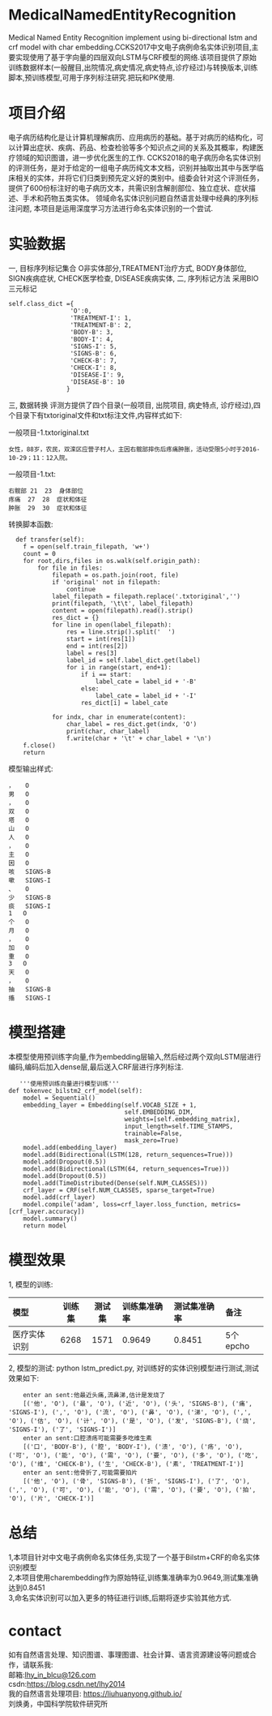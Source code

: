 # MedicalNamedEntityRecognition
Medical Named Entity Recognition implement using bi-directional lstm and crf  model with char embedding.CCKS2017中文电子病例命名实体识别项目,主要实现使用了基于字向量的四层双向LSTM与CRF模型的网络.该项目提供了原始训练数据样本(一般醒目,出院情况,病史情况,病史特点,诊疗经过)与转换版本,训练脚本,预训练模型,可用于序列标注研究.把玩和PK使用.

# 项目介绍
电子病历结构化是让计算机理解病历、应用病历的基础。基于对病历的结构化，可以计算出症状、疾病、药品、检查检验等多个知识点之间的关系及其概率，构建医疗领域的知识图谱，进一步优化医生的工作.
CCKS2018的电子病历命名实体识别的评测任务，是对于给定的一组电子病历纯文本文档，识别并抽取出其中与医学临床相关的实体，并将它们归类到预先定义好的类别中。组委会针对这个评测任务，提供了600份标注好的电子病历文本，共需识别含解剖部位、独立症状、症状描述、手术和药物五类实体。
领域命名实体识别问题自然语言处理中经典的序列标注问题, 本项目是运用深度学习方法进行命名实体识别的一个尝试.

# 实验数据
一, 目标序列标记集合
    O非实体部分,TREATMENT治疗方式, BODY身体部位, SIGN疾病症状, CHECK医学检查, DISEASE疾病实体,
二, 序列标记方法
    采用BIO三元标记


    self.class_dict ={
                     'O':0,
                     'TREATMENT-I': 1,
                     'TREATMENT-B': 2,
                     'BODY-B': 3,
                     'BODY-I': 4,
                     'SIGNS-I': 5,
                     'SIGNS-B': 6,
                     'CHECK-B': 7,
                     'CHECK-I': 8,
                     'DISEASE-I': 9,
                     'DISEASE-B': 10
                    }



三, 数据转换
    评测方提供了四个目录(一般项目, 出院项目, 病史特点, 诊疗经过),四个目录下有txtoriginal文件和txt标注文件,内容样式如下:

一般项目-1.txtoriginal.txt

    女性，88岁，农民，双滦区应营子村人，主因右髋部摔伤后疼痛肿胀，活动受限5小时于2016-10-29；11：12入院。
一般项目-1.txt:

    右髋部	21	23	身体部位
    疼痛	27	28	症状和体征
    肿胀	29	30	症状和体征

转换脚本函数:

      def transfer(self):
        f = open(self.train_filepath, 'w+')
        count = 0
        for root,dirs,files in os.walk(self.origin_path):
            for file in files:
                filepath = os.path.join(root, file)
                if 'original' not in filepath:
                    continue
                label_filepath = filepath.replace('.txtoriginal','')
                print(filepath, '\t\t', label_filepath)
                content = open(filepath).read().strip()
                res_dict = {}
                for line in open(label_filepath):
                    res = line.strip().split('	')
                    start = int(res[1])
                    end = int(res[2])
                    label = res[3]
                    label_id = self.label_dict.get(label)
                    for i in range(start, end+1):
                        if i == start:
                            label_cate = label_id + '-B'
                        else:
                            label_cate = label_id + '-I'
                        res_dict[i] = label_cate

                for indx, char in enumerate(content):
                    char_label = res_dict.get(indx, 'O')
                    print(char, char_label)
                    f.write(char + '\t' + char_label + '\n')
        f.close()
        return

模型输出样式:

    ，	O
    男	O
    ，	O
    双	O
    塔	O
    山	O
    人	O
    ，	O
    主	O
    因	O
    咳	SIGNS-B
    嗽	SIGNS-I
    、	O
    少	SIGNS-B
    痰	SIGNS-I
    1	O
    个	O
    月	O
    ，	O
    加	O
    重	O
    3	O
    天	O
    ，	O
    抽	SIGNS-B
    搐	SIGNS-I


# 模型搭建
   本模型使用预训练字向量,作为embedding层输入,然后经过两个双向LSTM层进行编码,编码后加入dense层,最后送入CRF层进行序列标注.

       '''使用预训练向量进行模型训练'''
    def tokenvec_bilstm2_crf_model(self):
        model = Sequential()
        embedding_layer = Embedding(self.VOCAB_SIZE + 1,
                                    self.EMBEDDING_DIM,
                                    weights=[self.embedding_matrix],
                                    input_length=self.TIME_STAMPS,
                                    trainable=False,
                                    mask_zero=True)
        model.add(embedding_layer)
        model.add(Bidirectional(LSTM(128, return_sequences=True)))
        model.add(Dropout(0.5))
        model.add(Bidirectional(LSTM(64, return_sequences=True)))
        model.add(Dropout(0.5))
        model.add(TimeDistributed(Dense(self.NUM_CLASSES)))
        crf_layer = CRF(self.NUM_CLASSES, sparse_target=True)
        model.add(crf_layer)
        model.compile('adam', loss=crf_layer.loss_function, metrics=[crf_layer.accuracy])
        model.summary()
        return model


# 模型效果  
1, 模型的训练:  

   | 模型 | 训练集 | 测试集 |训练集准确率 |测试集准确率 |备注|
   | :--- | :---: | :---: | :--- |:--- |:--- |
   | 医疗实体识别 | 6268 | 1571| 0.9649|0.8451|5个epcho|


2, 模型的测试:
    python lstm_predict.py, 对训练好的实体识别模型进行测试,测试效果如下:

        enter an sent:他最近头痛,流鼻涕,估计是发烧了
        [('他', 'O'), ('最', 'O'), ('近', 'O'), ('头', 'SIGNS-B'), ('痛', 'SIGNS-I'), (',', 'O'), ('流', 'O'), ('鼻', 'O'), ('涕', 'O'), (',', 'O'), ('估', 'O'), ('计', 'O'), ('是', 'O'), ('发', 'SIGNS-B'), ('烧', 'SIGNS-I'), ('了', 'SIGNS-I')]
        enter an sent:口腔溃疡可能需要多吃维生素
        [('口', 'BODY-B'), ('腔', 'BODY-I'), ('溃', 'O'), ('疡', 'O'), ('可', 'O'), ('能', 'O'), ('需', 'O'), ('要', 'O'), ('多', 'O'), ('吃', 'O'), ('维', 'CHECK-B'), ('生', 'CHECK-B'), ('素', 'TREATMENT-I')]
        enter an sent:他骨折了,可能需要拍片
        [('他', 'O'), ('骨', 'SIGNS-B'), ('折', 'SIGNS-I'), ('了', 'O'), (',', 'O'), ('可', 'O'), ('能', 'O'), ('需', 'O'), ('要', 'O'), ('拍', 'O'), ('片', 'CHECK-I')]

# 总结    
1,本项目针对中文电子病例命名实体任务,实现了一个基于Bilstm+CRF的命名实体识别模型  
2,本项目使用charembedding作为原始特征,训练集准确率为0.9649,测试集准确达到0.8451  
3,命名实体识别可以加入更多的特征进行训练,后期将逐步实验其他方式.  

# contact 
如有自然语言处理、知识图谱、事理图谱、社会计算、语言资源建设等问题或合作，请联系我:  
邮箱:lhy_in_blcu@126.com  
csdn:https://blog.csdn.net/lhy2014  
我的自然语言处理项目: https://liuhuanyong.github.io/  
刘焕勇，中国科学院软件研究所  










